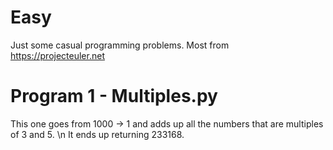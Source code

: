 # Easy
Just some casual programming problems.
Most from https://projecteuler.net

# Program 1 - Multiples.py
This one goes from 1000 -> 1 and adds up all the numbers that are multiples of 3 and 5. \n
It ends up returning 233168.
